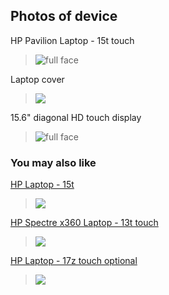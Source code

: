 ## Photos of device
HP Pavilion Laptop - 15t touch
>![](https://store.hp.com/app/assets/images/product/5RJ34AV_1/center_facing.png?_=1581500123295&imwidth=100&impolicy=prdimg&imdensity=1 
"full face")<br>

Laptop cover
>![](https://store.hp.com/app/assets/images/product/5RJ34AV_1/left_rear_facing.png?_=1581500123295&imwidth=100&impolicy=prdimg&imdensity=1 
)<br>

15.6" diagonal HD touch display
>![](https://store.hp.com/app/assets/images/product/5RJ34AV_1/left_profile_closed_facing.png?_=1581500123295&imwidth=100&impolicy=prdimg&imdensity=1
"full face")<br>

### You may also like
[HP Laptop - 15t](https://store.hp.com/us/en/pdp/hp-laptop-15t-7fq32av-1)
>![](https://ssl-product-images.www8-hp.com/digmedialib/prodimg/lowres/c06321464.png
)<br>

[HP Spectre x360 Laptop - 13t touch](https://store.hp.com/us/en/pdp/hp-spectre-laptop-13t-4fj31av-1)
>![](https://ssl-product-images.www8-hp.com/digmedialib/prodimg/lowres/c06145073.png)<br>


[HP Laptop - 17z touch optional](https://store.hp.com/us/en/pdp/hp-laptop-17z-touch-optional-3qb09av-1)
>![](https://ssl-product-images.www8-hp.com/digmedialib/prodimg/lowres/c05966371.png)<br>
